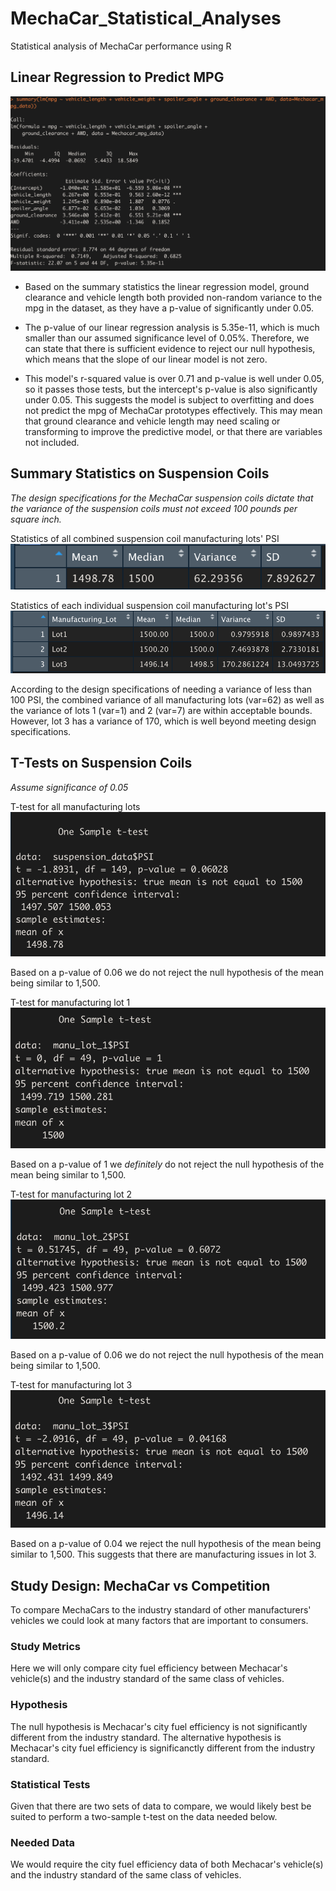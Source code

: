# MechaCar_Statistical_Analyses
Statistical analysis of MechaCar performance using R

## Linear Regression to Predict MPG
![Summary Statistics of MechaCar mpg](https://github.com/MServ/MechaCar_Statistical_Analyses/blob/main/Deliv1_linreg_summary.png)

- Based on the summary statistics the linear regression model, ground clearance and vehicle length both provided non-random variance to the mpg in the dataset, as they have a p-value of significantly under 0.05.

- The p-value of our linear regression analysis is 5.35e-11, which is much smaller than our assumed significance level of 0.05%. Therefore, we can state that there is sufficient evidence to reject our null hypothesis, which means that the slope of our linear model is not zero.

- This model's r-squared value is over 0.71 and p-value is well under 0.05, so it passes those tests, but the intercept's p-value is also significantly under 0.05. This suggests the model is subject to overfitting and does not predict the mpg of MechaCar prototypes effectively. This may mean that ground clearance and vehicle length may need scaling or transforming to improve the predictive model, or that there are variables not included.

## Summary Statistics on Suspension Coils
_The design specifications for the MechaCar suspension coils dictate that the variance of the suspension coils must not exceed 100 pounds per square inch._

Statistics of all combined suspension coil manufacturing lots' PSI
![Summary of All Manufacturing Lot Statistics](https://github.com/MServ/MechaCar_Statistical_Analyses/blob/main/D2_total_summary.png)

Statistics of each individual suspension coil manufacturing lot's PSI
![Summary of Each Manufacturing Lot Statistics](https://github.com/MServ/MechaCar_Statistical_Analyses/blob/main/D2_lot_summary.png)

According to the design specifications of needing a variance of less than 100 PSI, the combined variance of all manufacturing lots (var=62) as well as the variance of lots 1 (var=1) and 2 (var=7) are within acceptable bounds. However, lot 3 has a variance of 170, which is well beyond meeting design specifications.

## T-Tests on Suspension Coils
_Assume significance of 0.05_

T-test for all manufacturing lots
![t-test of all lots](https://github.com/MServ/MechaCar_Statistical_Analyses/blob/main/All_Lots_ttest.png)

Based on a p-value of 0.06 we do not reject the null hypothesis of the mean being similar to 1,500.

T-test for manufacturing lot 1
![t-test of lot 1](https://github.com/MServ/MechaCar_Statistical_Analyses/blob/main/Lot1_ttest.png)

Based on a p-value of 1 we _definitely_ do not reject the null hypothesis of the mean being similar to 1,500.

T-test for manufacturing lot 2
![t-test of lot 2](https://github.com/MServ/MechaCar_Statistical_Analyses/blob/main/Lot2_ttest.png)

Based on a p-value of 0.06 we do not reject the null hypothesis of the mean being similar to 1,500.

T-test for manufacturing lot 3
![t-test of lot 3](https://github.com/MServ/MechaCar_Statistical_Analyses/blob/main/Lot3_ttest.png)

Based on a p-value of 0.04 we reject the null hypothesis of the mean being similar to 1,500. This suggests that there are manufacturing issues in lot 3.

## Study Design: MechaCar vs Competition
To compare MechaCars to the industry standard of other manufacturers' vehicles we could look at many factors that are important to consumers.

### Study Metrics
Here we will only compare city fuel efficiency between Mechacar's vehicle(s) and the industry standard of the same class of vehicles.

### Hypothesis
The null hypothesis is Mechacar's city fuel efficiency is not significantly different from the industry standard.
The alternative hypothesis is Mechacar's city fuel efficiency is significanctly different from the industry standard.

### Statistical Tests
Given that there are two sets of data to compare, we would likely best be suited to perform a two-sample t-test on the data needed below.

### Needed Data
We would require the city fuel efficiency data of both Mechacar's vehicle(s) and the industry standard of the same class of vehicles.

